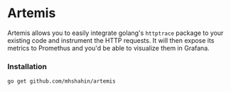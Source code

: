 # Artemis

Artemis allows you to easily integrate golang's `httptrace` package to your existing code and instrument the HTTP requests. It will then expose its metrics to Promethus and you'd be able to visualize them in Grafana.

### Installation
```
go get github.com/mhshahin/artemis
```

